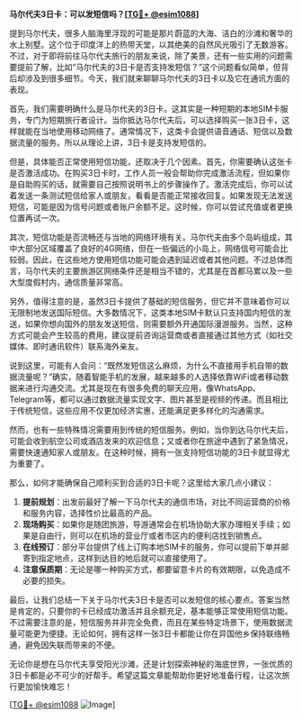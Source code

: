 **马尔代夫3日卡：可以发短信吗？[[TG💪+ @esim1088](https://t.me/s/esim1088)]**

提到马尔代夫，很多人脑海里浮现的可能是那片蔚蓝的大海、洁白的沙滩和奢华的水上别墅。这个位于印度洋上的热带天堂，以其绝美的自然风光吸引了无数游客。不过，对于即将前往马尔代夫旅行的朋友来说，除了美景，还有一些实用的问题需要提前了解，比如“马尔代夫的3日卡是否支持发短信？”这个问题看似简单，但背后却涉及到很多细节。今天，我们就来聊聊马尔代夫的3日卡以及它在通讯方面的表现。

首先，我们需要明确什么是马尔代夫的3日卡。这其实是一种短期的本地SIM卡服务，专门为短期旅行者设计。当你抵达马尔代夫后，可以选择购买一张3日卡，这样就能在当地使用移动网络了。通常情况下，这类卡会提供语音通话、短信以及数据流量的服务。所以从理论上讲，3日卡是支持发短信的。

但是，具体能否正常使用短信功能，还取决于几个因素。首先，你需要确认这张卡是否激活成功。在购买3日卡时，工作人员一般会帮助你完成激活流程，但如果你是自助购买的话，就需要自己按照说明书上的步骤操作了。激活完成后，你可以试着发送一条测试短信给家人或朋友，看看是否能正常接收回复。如果发现无法发送短信，可能是因为信号问题或者账户余额不足。这时候，你可以尝试充值或者更换位置再试一次。

其次，短信功能是否流畅还与当地的网络环境有关。马尔代夫由多个岛屿组成，其中大部分区域覆盖了良好的4G网络，但在一些偏远的小岛上，网络信号可能会比较弱。因此，在这些地方使用短信功能可能会遇到延迟或者其他问题。不过总体而言，马尔代夫的主要旅游区网络条件还是相当不错的，尤其是在首都马累以及一些大型度假村内，通信质量非常高。

另外，值得注意的是，虽然3日卡提供了基础的短信服务，但它并不意味着你可以无限制地发送国际短信。大多数情况下，这类本地SIM卡默认只支持国内短信的发送，如果你想向国外的朋友发送短信，则需要额外开通国际漫游服务。当然，这种方式可能会产生较高的费用，建议提前咨询运营商或者直接通过其他方式（如社交媒体、即时通讯软件）联系海外亲友。

说到这里，可能有人会问：“既然发短信这么麻烦，为什么不直接用手机自带的数据流量呢？”确实，随着智能手机的发展，越来越多的人选择依靠WiFi或者移动数据来进行沟通交流。尤其是现在有很多免费的聊天应用，像WhatsApp、Telegram等，都可以通过数据流量实现文字、图片甚至是视频的传递。而且相比于传统短信，这些应用不仅更加经济实惠，还能满足更多样化的沟通需求。

然而，也有一些特殊情况需要用到传统的短信服务。例如，当你到达马尔代夫后，可能会收到航空公司或酒店发来的欢迎信息；又或者你在旅途中遇到了紧急情况，需要快速通知家人或朋友。在这种时候，拥有一张支持短信功能的3日卡就显得尤为重要了。

那么，如何才能确保自己顺利买到合适的3日卡呢？这里给大家几点小建议：

1. **提前规划**：出发前最好了解一下马尔代夫的通信市场，对比不同运营商的价格和服务内容，选择性价比最高的产品。
2. **现场购买**：如果你是随团旅游，导游通常会在机场协助大家办理相关手续；如果是自由行，则可以在机场的营业厅或者市区内的便利店找到销售点。
3. **在线预订**：部分平台提供了线上订购本地SIM卡的服务，你可以提前下单并邮寄到指定地点，这样到达目的地后就可以直接使用了。
4. **注意保质期**：无论是哪一种购买方式，都要留意卡片的有效期限，以免造成不必要的损失。

最后，让我们总结一下关于马尔代夫3日卡是否可以发短信的核心要点。答案当然是肯定的，只要你的卡已经成功激活并且余额充足，基本能够正常使用短信功能。不过需要注意的是，短信服务并非完全免费，而且在某些特定场景下，使用数据流量可能更为便捷。无论如何，拥有这样一张3日卡都能让你在异国他乡保持联络畅通，避免因失联而带来的不便。

无论你是想在马尔代夫享受阳光沙滩，还是计划探索神秘的海底世界，一张优质的3日卡都是必不可少的好帮手。希望这篇文章能帮助你更好地准备行程，让这次旅行更加愉快难忘！

[[TG💪+ @esim1088](https://t.me/s/esim1088) ![Image](https://i.postimg.cc/4NQfJmqS/Snipaste-2025-05-13-00-14-12.png)]